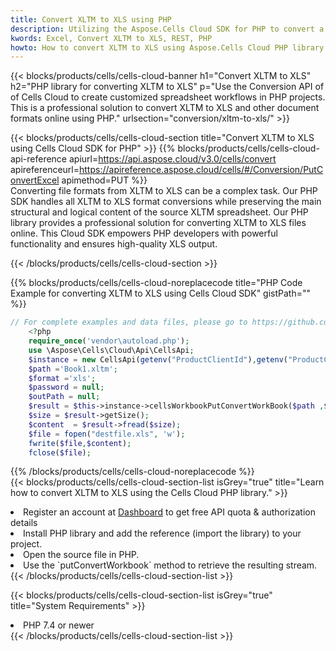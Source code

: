 ```yaml
---
title: Convert XLTM to XLS using PHP 
description: Utilizing the Aspose.Cells Cloud SDK for PHP to convert a XLTM format file to a XLS format file. 
kwords: Excel, Convert XLTM to XLS, REST, PHP
howto: How to convert XLTM to XLS using Aspose.Cells Cloud PHP library.
---
```



{{< blocks/products/cells/cells-cloud-banner h1="Convert XLTM to XLS" h2="PHP library for converting XLTM to XLS" p="Use the Conversion API of of Cells Cloud to create customized spreadsheet workflows in PHP projects. This is a professional solution to convert XLTM to XLS and other document formats online using PHP." urlsection="conversion/xltm-to-xls/" >}}

{{< blocks/products/cells/cells-cloud-section  title="Convert XLTM to XLS using Cells Cloud SDK for PHP" >}}
{{% blocks/products/cells/cells-cloud-api-reference  apiurl=https://api.aspose.cloud/v3.0/cells/convert  apireferenceurl=https://apireference.aspose.cloud/cells/#/Conversion/PutConvertExcel  apimethod=PUT %}}
<br/>
Converting file formats from XLTM to XLS can be a complex task. Our PHP SDK handles all XLTM to XLS format conversions while preserving the main structural and logical content of the source XLTM spreadsheet. Our PHP library provides a professional solution for converting XLTM to XLS files online. This Cloud SDK empowers PHP developers with powerful functionality and ensures high-quality XLS output.

{{< /blocks/products/cells/cells-cloud-section >}}

{{% blocks/products/cells/cells-cloud-noreplacecode title="PHP Code Example for converting XLTM to XLS using Cells Cloud SDK" gistPath="" %}}
 
```php
// For complete examples and data files, please go to https://github.com/aspose-cells-cloud/aspose-cells-cloud-php/
    <?php
    require_once('vendor\autoload.php');
    use \Aspose\Cells\Cloud\Api\CellsApi;
    $instance = new CellsApi(getenv("ProductClientId"),getenv("ProductClientSecret"));
    $path ='Book1.xltm';    
    $format ='xls';
    $password = null;
    $outPath = null;      
    $result = $this->instance->cellsWorkbookPutConvertWorkBook($path ,$format, $password,  $outPath);
    $size = $result->getSize();
    $content  = $result->fread($size);
    $file = fopen("destfile.xls", 'w');
    fwrite($file,$content);
    fclose($file);
```
 
{{% /blocks/products/cells/cells-cloud-noreplacecode  %}}
<br/>
{{< blocks/products/cells/cells-cloud-section-list isGrey="true"  title="Learn how to convert XLTM to XLS using the Cells Cloud PHP library." >}}
<li>Register an account at <a href="https://dashboard.aspose.cloud/">Dashboard</a> to get free API quota & authorization details</li>
<li>Install PHP library and add the reference (import the library) to your project.</li>
<li>Open the source file in PHP.</li>
<li>Use the `putConvertWorkbook` method to retrieve the resulting stream.</li>
{{< /blocks/products/cells/cells-cloud-section-list >}}

{{< blocks/products/cells/cells-cloud-section-list isGrey="true"  title="System Requirements" >}}
<li>PHP 7.4 or newer</li>
{{< /blocks/products/cells/cells-cloud-section-list >}}
